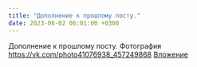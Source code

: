 ```yaml
---
title: "Дополнение к прошлому посту."
date: 2023-06-02 06:01:00 +0300
---
```


Дополнение к прошлому посту.
Фотография
<a class="vk-attach" href="https://vk.com/photo41076938_457249868">https://vk.com/photo41076938_457249868</a>
<a class="vk-attach" href="https://vk.com/photo41076938_457249868">Вложение</a>
